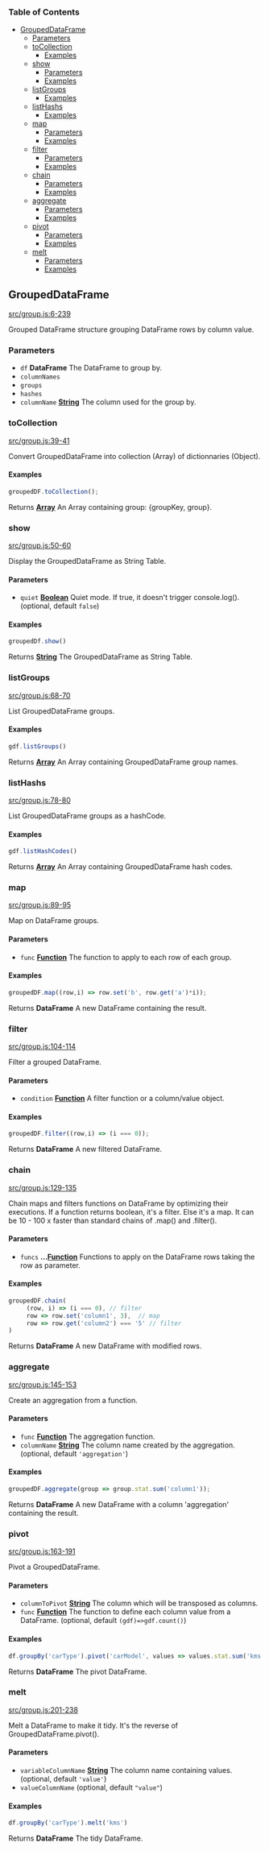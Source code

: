 <!-- Generated by documentation.js. Update this documentation by updating the source code. -->

### Table of Contents

-   [GroupedDataFrame][1]
    -   [Parameters][2]
    -   [toCollection][3]
        -   [Examples][4]
    -   [show][5]
        -   [Parameters][6]
        -   [Examples][7]
    -   [listGroups][8]
        -   [Examples][9]
    -   [listHashs][10]
        -   [Examples][11]
    -   [map][12]
        -   [Parameters][13]
        -   [Examples][14]
    -   [filter][15]
        -   [Parameters][16]
        -   [Examples][17]
    -   [chain][18]
        -   [Parameters][19]
        -   [Examples][20]
    -   [aggregate][21]
        -   [Parameters][22]
        -   [Examples][23]
    -   [pivot][24]
        -   [Parameters][25]
        -   [Examples][26]
    -   [melt][27]
        -   [Parameters][28]
        -   [Examples][29]

## GroupedDataFrame

[src/group.js:6-239][30]

Grouped DataFrame structure grouping DataFrame rows by column value.

### Parameters

-   `df` **DataFrame** The DataFrame to group by.
-   `columnNames`  
-   `groups`  
-   `hashes`  
-   `columnName` **[String][31]** The column used for the group by.

### toCollection

[src/group.js:39-41][32]

Convert GroupedDataFrame into collection (Array) of dictionnaries (Object).

#### Examples

```javascript
groupedDF.toCollection();
```

Returns **[Array][33]** An Array containing group: {groupKey, group}.

### show

[src/group.js:50-60][34]

Display the GroupedDataFrame as String Table.

#### Parameters

-   `quiet` **[Boolean][35]** Quiet mode. If true, it doesn't trigger console.log(). (optional, default `false`)

#### Examples

```javascript
groupedDf.show()
```

Returns **[String][31]** The GroupedDataFrame as String Table.

### listGroups

[src/group.js:68-70][36]

List GroupedDataFrame groups.

#### Examples

```javascript
gdf.listGroups()
```

Returns **[Array][33]** An Array containing GroupedDataFrame group names.

### listHashs

[src/group.js:78-80][37]

List GroupedDataFrame groups as a hashCode.

#### Examples

```javascript
gdf.listHashCodes()
```

Returns **[Array][33]** An Array containing GroupedDataFrame hash codes.

### map

[src/group.js:89-95][38]

Map on DataFrame groups.

#### Parameters

-   `func` **[Function][39]** The function to apply to each row of each group.

#### Examples

```javascript
groupedDF.map((row,i) => row.set('b', row.get('a')*i));
```

Returns **DataFrame** A new DataFrame containing the result.

### filter

[src/group.js:104-114][40]

Filter a grouped DataFrame.

#### Parameters

-   `condition` **[Function][39]** A filter function or a column/value object.

#### Examples

```javascript
groupedDF.filter((row,i) => (i === 0));
```

Returns **DataFrame** A new filtered DataFrame.

### chain

[src/group.js:129-135][41]

Chain maps and filters functions on DataFrame by optimizing their executions.
If a function returns boolean, it's a filter. Else it's a map.
It can be 10 - 100 x faster than standard chains of .map() and .filter().

#### Parameters

-   `funcs` **...[Function][39]** Functions to apply on the DataFrame rows taking the row as parameter.

#### Examples

```javascript
groupedDF.chain(
     (row, i) => (i === 0), // filter
     row => row.set('column1', 3),  // map
     row => row.get('column2') === '5' // filter
)
```

Returns **DataFrame** A new DataFrame with modified rows.

### aggregate

[src/group.js:145-153][42]

Create an aggregation from a function.

#### Parameters

-   `func` **[Function][39]** The aggregation function.
-   `columnName` **[String][31]** The column name created by the aggregation. (optional, default `'aggregation'`)

#### Examples

```javascript
groupedDF.aggregate(group => group.stat.sum('column1'));
```

Returns **DataFrame** A new DataFrame with a column 'aggregation' containing the result.

### pivot

[src/group.js:163-191][43]

Pivot a GroupedDataFrame.

#### Parameters

-   `columnToPivot` **[String][31]** The column which will be transposed as columns.
-   `func` **[Function][39]** The function to define each column value from a DataFrame. (optional, default `(gdf)=>gdf.count()`)

#### Examples

```javascript
df.groupBy('carType').pivot('carModel', values => values.stat.sum('kms'))
```

Returns **DataFrame** The pivot DataFrame.

### melt

[src/group.js:201-238][44]

Melt a DataFrame to make it tidy. It's the reverse of GroupedDataFrame.pivot().

#### Parameters

-   `variableColumnName` **[String][31]** The column name containing values. (optional, default `'value'`)
-   `valueColumnName`   (optional, default `"value"`)

#### Examples

```javascript
df.groupBy('carType').melt('kms')
```

Returns **DataFrame** The tidy DataFrame.

[1]: #groupeddataframe

[2]: #parameters

[3]: #tocollection

[4]: #examples

[5]: #show

[6]: #parameters-1

[7]: #examples-1

[8]: #listgroups

[9]: #examples-2

[10]: #listhashs

[11]: #examples-3

[12]: #map

[13]: #parameters-2

[14]: #examples-4

[15]: #filter

[16]: #parameters-3

[17]: #examples-5

[18]: #chain

[19]: #parameters-4

[20]: #examples-6

[21]: #aggregate

[22]: #parameters-5

[23]: #examples-7

[24]: #pivot

[25]: #parameters-6

[26]: #examples-8

[27]: #melt

[28]: #parameters-7

[29]: #examples-9

[30]: https://github.com/Gmousse/dataframe-js/blob/1742afa80f05aef36c2f52e9c90efe0e349df2bb/src/group.js#L6-L239 "Source code on GitHub"

[31]: https://developer.mozilla.org/docs/Web/JavaScript/Reference/Global_Objects/String

[32]: https://github.com/Gmousse/dataframe-js/blob/1742afa80f05aef36c2f52e9c90efe0e349df2bb/src/group.js#L39-L41 "Source code on GitHub"

[33]: https://developer.mozilla.org/docs/Web/JavaScript/Reference/Global_Objects/Array

[34]: https://github.com/Gmousse/dataframe-js/blob/1742afa80f05aef36c2f52e9c90efe0e349df2bb/src/group.js#L50-L60 "Source code on GitHub"

[35]: https://developer.mozilla.org/docs/Web/JavaScript/Reference/Global_Objects/Boolean

[36]: https://github.com/Gmousse/dataframe-js/blob/1742afa80f05aef36c2f52e9c90efe0e349df2bb/src/group.js#L68-L70 "Source code on GitHub"

[37]: https://github.com/Gmousse/dataframe-js/blob/1742afa80f05aef36c2f52e9c90efe0e349df2bb/src/group.js#L78-L80 "Source code on GitHub"

[38]: https://github.com/Gmousse/dataframe-js/blob/1742afa80f05aef36c2f52e9c90efe0e349df2bb/src/group.js#L89-L95 "Source code on GitHub"

[39]: https://developer.mozilla.org/docs/Web/JavaScript/Reference/Statements/function

[40]: https://github.com/Gmousse/dataframe-js/blob/1742afa80f05aef36c2f52e9c90efe0e349df2bb/src/group.js#L104-L114 "Source code on GitHub"

[41]: https://github.com/Gmousse/dataframe-js/blob/1742afa80f05aef36c2f52e9c90efe0e349df2bb/src/group.js#L129-L135 "Source code on GitHub"

[42]: https://github.com/Gmousse/dataframe-js/blob/1742afa80f05aef36c2f52e9c90efe0e349df2bb/src/group.js#L145-L153 "Source code on GitHub"

[43]: https://github.com/Gmousse/dataframe-js/blob/1742afa80f05aef36c2f52e9c90efe0e349df2bb/src/group.js#L163-L191 "Source code on GitHub"

[44]: https://github.com/Gmousse/dataframe-js/blob/1742afa80f05aef36c2f52e9c90efe0e349df2bb/src/group.js#L201-L238 "Source code on GitHub"
